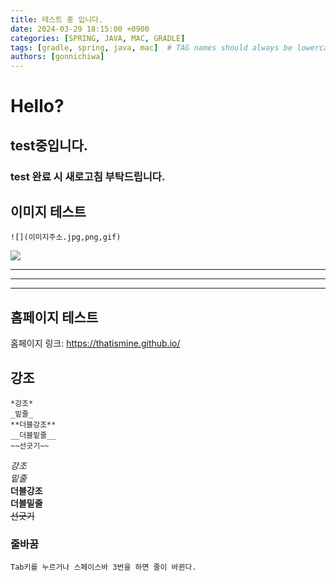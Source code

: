 ```yaml
---
title: 테스트 중 입니다.
date: 2024-03-29 18:15:00 +0900
categories: [SPRING, JAVA, MAC, GRADLE]
tags: [gradle, spring, java, mac]  # TAG names should always be lowercase
authors: [gonnichiwa]
---
```

Hello?
===
## test중입니다.
### test 완료 시 새로고침 부탁드립니다.

## 이미지 테스트
```
![](이미지주소.jpg,png,gif)
```
![](https://code.visualstudio.com/assets/docs/editor/intellisense/intellisense.gif)

***
*****
-----
## 홈페이지 테스트
홈페이지 링크: <https://thatismine.github.io/>

## 강조
```
*강조*
_밑줄_
**더블강조**
__더블밑줄__
~~선긋기~~
```
*강조*  
_밑줄_  
**더블강조**    
__더블밑줄__    
~~선긋기~~  
### 줄바꿈
```
Tab키를 누르거나 스페이스바 3번을 하면 줄이 바뀐다.
```